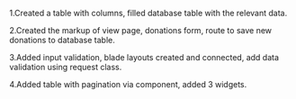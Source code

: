 <p>1.Created a table with columns, filled database table with the relevant data.</p>
<p>2.Created the markup of view page, donations form, route to save new donations to database table.</p>
<p>3.Added input validation, blade layouts created and connected, add data validation using request class.</p>
<p>4.Added table with pagination via component, added 3 widgets.</p>

